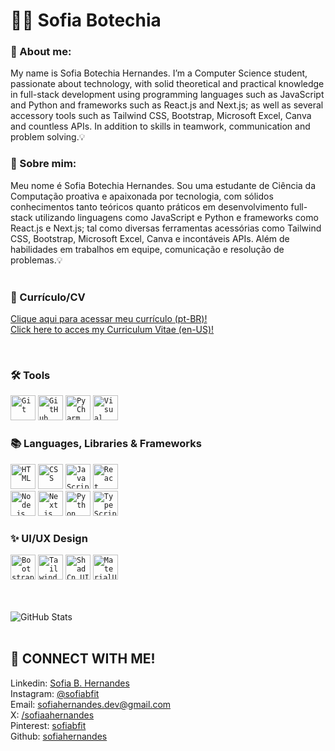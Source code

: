 # 👩‍💻 Sofia Botechia  

### 🌼 About me:  
  My name is Sofia Botechia Hernandes. I’m a Computer Science student, passionate about technology, with solid theoretical and practical knowledge in full-stack development using programming languages ​​such as JavaScript and Python and frameworks such as React.js and Next.js; as well as several accessory tools such as Tailwind CSS, Bootstrap, Microsoft Excel, Canva and countless APIs. In addition to skills in teamwork, communication and problem solving.💡

### 🌼 Sobre mim:  
  Meu nome é Sofia Botechia Hernandes. Sou uma estudante de Ciência da Computação proativa e apaixonada por tecnologia, com sólidos conhecimentos tanto teóricos quanto práticos em desenvolvimento full-stack utilizando linguagens como JavaScript e Python e frameworks como React.js e Next.js; tal como diversas ferramentas acessórias como Tailwind CSS, Bootstrap, Microsoft Excel, Canva e incontáveis APIs. Além de habilidades em trabalhos em equipe, comunicação e resolução de problemas.💡
<br>
<br>

### 💼 Currículo/CV
[Clique aqui para acessar meu currículo (pt-BR)!](https://drive.google.com/file/d/1mINjsKYuevUbJ1Ove2u7BMPbODR4EGPa/view?usp=drive_link) <br>
[Click here to acces my Curriculum Vitae (en-US)!](https://drive.google.com/file/d/1OdFy674MHF5mkao0zgYhxdZNhKbNQR5W/view?usp=sharing)

<br>

### 🛠 Tools
<div align="left">
	<code><img width="40" src="https://raw.githubusercontent.com/marwin1991/profile-technology-icons/refs/heads/main/icons/git.png" alt="Git" title="Git"/></code>
  <code><img width="40" src="https://raw.githubusercontent.com/marwin1991/profile-technology-icons/refs/heads/main/icons/github.png" alt="GitHub" title="GitHub"/></code>
	<code><img width="40" src="https://raw.githubusercontent.com/marwin1991/profile-technology-icons/refs/heads/main/icons/pycharm.png" alt="PyCharm" title="PyCharm"/></code>
	<code><img width="40" src="https://raw.githubusercontent.com/marwin1991/profile-technology-icons/refs/heads/main/icons/visual_studio_code.png" alt="Visual Studio Code" title="Visual Studio Code"/></code>
</div>

### 📚 Languages, Libraries & Frameworks
<div align="left">
	<code><img width="40" src="https://raw.githubusercontent.com/marwin1991/profile-technology-icons/refs/heads/main/icons/html.png" alt="HTML" title="HTML"/></code>
	<code><img width="40" src="https://raw.githubusercontent.com/marwin1991/profile-technology-icons/refs/heads/main/icons/css.png" alt="CSS" title="CSS"/></code>
	<code><img width="40" src="https://raw.githubusercontent.com/marwin1991/profile-technology-icons/refs/heads/main/icons/javascript.png" alt="JavaScript" title="JavaScript"/></code>
	<code><img width="40" src="https://raw.githubusercontent.com/marwin1991/profile-technology-icons/refs/heads/main/icons/react.png" alt="React" title="React"/></code>
  <br>
	<code><img width="40" src="https://raw.githubusercontent.com/marwin1991/profile-technology-icons/refs/heads/main/icons/node_js.png" alt="Node.js" title="Node.js"/></code>
	<code><img width="40" src="https://raw.githubusercontent.com/marwin1991/profile-technology-icons/refs/heads/main/icons/next_js.png" alt="Next.js" title="Next.js"/></code>
	<code><img width="40" src="https://raw.githubusercontent.com/marwin1991/profile-technology-icons/refs/heads/main/icons/python.png" alt="Python" title="Python"/></code>
  <code><img width="40" src="https://raw.githubusercontent.com/marwin1991/profile-technology-icons/refs/heads/main/icons/typescript.png" alt="TypeScript" title="TypeScript"/></code>
</div>

### ✨️ UI/UX Design
<div align="left">
	<code><img width="40" src="https://raw.githubusercontent.com/marwin1991/profile-technology-icons/refs/heads/main/icons/bootstrap.png" alt="Bootstrap" title="Bootstrap"/></code>
	<code><img width="40" src="https://raw.githubusercontent.com/marwin1991/profile-technology-icons/refs/heads/main/icons/tailwind_css.png" alt="Tailwind CSS" title="Tailwind CSS"/></code>
	<code><img width="40" src="https://raw.githubusercontent.com/marwin1991/profile-technology-icons/refs/heads/main/icons/shadcn_ui.png" alt="ShadCn UI" title="ShadCn UI"/></code>
	<code><img width="40" src="https://raw.githubusercontent.com/marwin1991/profile-technology-icons/refs/heads/main/icons/material_ui.png" alt="MaterialUI" title="MaterialUI"/></code>
</div>

<br>
<br>

![GitHub Stats](https://github-readme-stats.vercel.app/api?username=sofiahernandes&theme=graywhite&show_icons=true)
<br>
<br>

## 📩 CONNECT WITH ME!
Linkedin: [Sofia B. Hernandes](https://www.linkedin.com/in/sofia-botechia-hernandes-4a5379349?utm_source=share&utm_campaign=share_via&utm_content=profile&utm_medium=android_app)  
Instagram: [@sofiabfit](https://www.instagram.com/sofiabfit/)  
Email: [sofiahernandes.dev@gmail.com](mailto:sofiahernandes.dev@gmail.com)  
X: [/sofiaahernandes](https://x.com/sofiaahernandes)  
Pinterest: [sofiabfit](https://pin.it/5gRW2R2bW)  
Github: [sofiahernandes](https://github.com/sofiahernandes)
